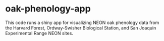 # oak-phenology-app
This code runs a shiny app for visualizing NEON oak phenology data from the Harvard Forest, Ordway-Swisher Biological Station, and San Joaquin Experimental Range NEON sites.
